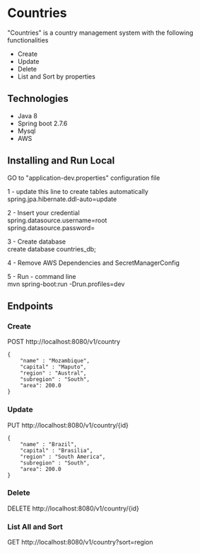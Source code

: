 
# Countries

"Countries" is a country management system with the following functionalities
* Create
* Update
* Delete
* List and Sort by properties

## Technologies
* Java 8
* Spring boot 2.7.6
* Mysql 
* AWS

## Installing and Run Local
GO to "application-dev.properties" configuration file

1 - update this line to create tables automatically  
spring.jpa.hibernate.ddl-auto=update

2 - Insert your credential  
spring.datasource.username=root  
spring.datasource.password=

3 - Create database  
create database countries_db;

4 - Remove AWS Dependencies and SecretManagerConfig

5 - Run - command line   
mvn spring-boot:run -Drun.profiles=dev

## Endpoints

### Create
POST http://localhost:8080/v1/country
```
{
    "name" : "Mozambique",
    "capital" : "Maputo",
    "region" : "Austral",
    "subregion" : "South",
    "area": 200.0
}
```

### Update
PUT http://localhost:8080/v1/country/{id}
```
{
    "name" : "Brazil",
    "capital" : "Brasilia",
    "region" : "South America",
    "subregion" : "South",
    "area": 200.0
}
```

### Delete
DELETE http://localhost:8080/v1/country/{id}

### List All and Sort
GET http://localhost:8080/v1/country?sort=region